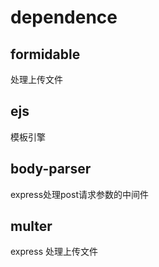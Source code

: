 # dependence
## formidable
处理上传文件
## ejs
模板引擎
## body-parser
express处理post请求参数的中间件
## multer
express 处理上传文件
